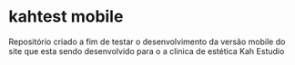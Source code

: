 # kahtest mobile

Repositório criado a fim de testar o desenvolvimento da versão mobile do site que esta sendo desenvolvido para o a clinica de estética Kah Estudio
